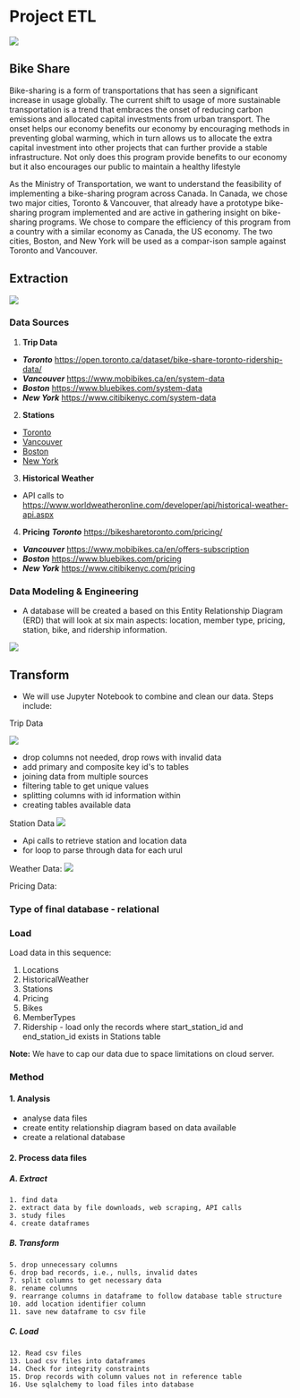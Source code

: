 # Project ETL
<img src="Images/bike.jpg">

## Bike Share
Bike-sharing is a form of transportations that has seen a significant increase in usage
globally. The current shift to usage of more sustainable transportation is a
trend that embraces the onset of reducing carbon emissions and allocated
capital investments from urban transport. The onset helps our economy benefits
our economy by encouraging methods in preventing global warming, which in turn
allows us to allocate the extra capital investment into other projects that can
further provide a stable infrastructure. Not only does this program provide
benefits to our economy but it also encourages our public to maintain a healthy
lifestyle

As the Ministry of Transportation, we want to understand the feasibility of implementing a bike-sharing program across Canada. In Canada, we chose two major cities, Toronto & Vancouver, that already have a prototype bike-sharing program implemented and are active in gathering insight on bike-sharing programs. We chose to compare the efficiency of this program from a country with a similar economy as Canada, the US economy.  The two cities, Boston, and New York will be used as a compar-ison sample against Toronto and Vancouver. 

## Extraction
<img src="Images/pd.read.png">

### Data Sources
1. **Trip Data**  
  * ***Toronto*** https://open.toronto.ca/dataset/bike-share-toronto-ridership-data/  
  * ***Vancouver*** https://www.mobibikes.ca/en/system-data  
  * ***Boston*** https://www.bluebikes.com/system-data  
  * ***New York*** https://www.citibikenyc.com/system-data  


2. **Stations**  
  * [Toronto](https://toronto-us.publicbikesystem.net/ube/gbfs/v1/en/station_information)
  * [Vancouver](https://vancouver-gbfs.smoove.pro/gbfs/en/station_information.json)
  * [Boston](https://gbfs.bluebikes.com/gbfs/en/station_information.json)
  * [New York](https://gbfs.citibikenyc.com/gbfs/en/station_information.json)
       

3. **Historical Weather**
  * API calls to https://www.worldweatheronline.com/developer/api/historical-weather-api.aspx
  
4. **Pricing**
   ***Toronto*** https://bikesharetoronto.com/pricing/
  * ***Vancouver*** https://www.mobibikes.ca/en/offers-subscription 
  * ***Boston*** https://www.bluebikes.com/pricing 
  * ***New York*** https://www.citibikenyc.com/pricing
  
  ### Data Modeling & Engineering
 * A database will be created a based on this Entity Relationship Diagram (ERD) that will look at six   main aspects: location, member type, pricing, station, bike, and ridership information. 
 
 <img src="Images/erd.png">

## Transform
 * We will use Jupyter Notebook to combine and clean our data. Steps include:
 
Trip Data

<img src="Images/trip.png">

   * drop columns not needed, drop rows with invalid data
   * add primary and composite key id's to tables
   * joining data from multiple sources
   * filtering table to get unique values
   * splitting columns with id information within
   * creating tables available data
   
Station Data
<img src="Images/pd.read.png">

   * Api calls to retrieve station and location data
   * for loop to parse through data for each urul
   
Weather Data:
<img src="Images/loop.png">

Pricing Data: 

### Type of final database - relational

### Load
Load data in this sequence:
1. Locations
2. HistoricalWeather
3. Stations
4. Pricing
5. Bikes
6. MemberTypes
7. Ridership - load only the records where start_station_id and end_station_id exists in Stations table

**Note:**
We have to cap our data due to space limitations on cloud server.


### Method
#### 1. Analysis
  * analyse data files
  * create entity relationship diagram based on data available
  * create a relational database 

#### 2. Process data files
#####  A. Extract
    1. find data
    2. extract data by file downloads, web scraping, API calls
    3. study files
    4. create dataframes
#####  B. Transform
    5. drop unnecessary columns
    6. drop bad records, i.e., nulls, invalid dates
    7. split columns to get necessary data
    8. rename columns
    9. rearrange columns in dataframe to follow database table structure
    10. add location identifier column
    11. save new dataframe to csv file
#####  C. Load
    12. Read csv files
    13. Load csv files into dataframes
    14. Check for integrity constraints
    15. Drop records with column values not in reference table
    16. Use sqlalchemy to load files into database